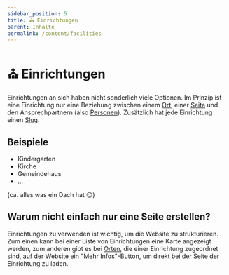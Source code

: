 ```yaml
---
sidebar_position: 5
title: ⛪ Einrichtungen
parent: Inhalte
permalink: /content/facilities
---
```


# ⛪ Einrichtungen

Einrichtungen an sich haben nicht sonderlich viele Optionen. Im Prinzip ist eine Einrichtung nur eine Beziehung zwischen einem [Ort](./locations.md), einer [Seite](./sites/building-sites.md) und den Ansprechpartnern (also [Personen](./people.md)). Zusätzlich hat jede Einrichtung einen [Slug](../glossary.md#slug).

## Beispiele
- Kindergarten
- Kirche
- Gemeindehaus
- ... 

(ca. alles was ein Dach hat 😉)

## Warum nicht einfach nur eine Seite erstellen?
Einrichtungen zu verwenden ist wichtig, um die Website zu strukturieren. Zum einen kann bei einer Liste von Einrichtungen eine Karte angezeigt werden, zum anderen gibt es bei [Orten](./locations), die einer Einrichtung zugeordnet sind, auf der Website ein "Mehr Infos"-Button, um direkt bei der Seite der Einrichtung zu laden.